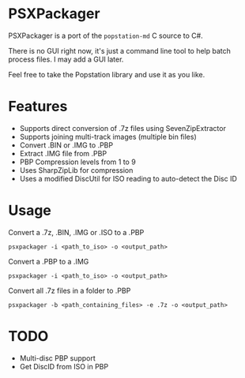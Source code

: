 ﻿# PSXPackager

PSXPackager is a port of the `popstation-md` C source to C#.

There is no GUI right now, it's just a command line tool to help batch process files. I may add a GUI later.

Feel free to take the Popstation library and use it as you like.

# Features

* Supports direct conversion of .7z files using SevenZipExtractor  
* Supports joining multi-track images (multiple bin files) 
* Convert .BIN or .IMG to .PBP
* Extract .IMG file from .PBP
* PBP Compression levels from 1 to 9
* Uses SharpZipLib for compression
* Uses a modified DiscUtil for ISO reading to auto-detect the Disc ID

# Usage

Convert a .7z, .BIN, .IMG or .ISO to a .PBP

```
psxpackager -i <path_to_iso> -o <output_path>
```

Convert a .PBP to a .IMG

```
psxpackager -i <path_to_iso> -o <output_path>
```

Convert all .7z files in a folder to .PBP

```
psxpackager -b <path_containing_files> -e .7z -o <output_path>
```

# TODO

* Multi-disc PBP support
* Get DiscID from ISO in PBP
 